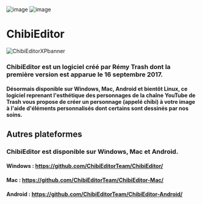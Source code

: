 ![image](https://img.shields.io/badge/Join%20our-Discord-5865F2?style=flat&logo=discord)
![image](https://img.shields.io/twitter/url?url=https%3A%2F%2Fgithub.com%2FChibiEditorTeam%2FChibiEditor%2F)

# ChibiEditor

![ChibiEditorXPbanner](https://chibieditorteam.github.io/ChibiEditor-Web/img/xpBackgroundWS.png)

### ChibiEditor est un logiciel créé par Rémy Trash dont la première version est apparue le 16 septembre 2017. 

#### Désormais disponible sur Windows, Mac, Android et bientôt Linux, ce logiciel reprenant l'esthétique des personnages de la chaîne YouTube de Trash vous propose de créer un personnage (appelé chibi) à votre image à l'aide d'éléments personnalisés dont certains sont dessinés par nos soins.

## Autres plateformes

### ChibiEditor est disponible sur Windows, Mac et Android.

#### Windows : https://github.com/ChibiEditorTeam/ChibiEditor/
#### Mac : https://github.com/ChibiEditorTeam/ChibiEditor-Mac/
#### Android : https://github.com/ChibiEditorTeam/ChibiEditor-Android/
